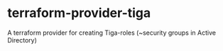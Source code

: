 # terraform-provider-tiga
A terraform provider for creating Tiga-roles (~security groups in Active Directory)
